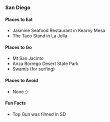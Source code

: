 ### San Diego

#### Places to Eat
- Jasmine Seafood Restaurant in Kearny Mesa
- The Taco Stand in La Jolla

#### Places to Go
- Mt San Jacinto
- Anza Borrego Desert State Park
- Swamis (for surfing)

#### Places to Avoid
- None :)

#### Fun Facts
- Top Gun was filmed in SD
